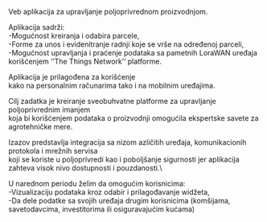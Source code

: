 Veb aplikacija za upravljanje poljoprivrednom proizvodnjom. 

Aplikacija sadrži: \
  -Mogućnost kreiranja i odabira parcele, \
  -Forme za unos i evidenitranje radnji koje se vrše na određenoj parceli,\
  -Mogućnost upravljanja i praćenje podataka sa pametnih LoraWAN uređaja korišćenjem ’’The Things Network’’ platforme.

Aplikacija je prilagođena za korišćenje\
kako na personalnim računarima tako i na mobilnim uređajima.

Cilj zadatka je kreiranje sveobuhvatne platforme za upravljanje poljoprivrednim imanjem\
koja bi korišćenjem podataka o proizvodnji omogućila ekspertske savete za agrotehničke mere.

Izazov predstavlja integracija sa nizom azličitih uređaja, komunikacionih protokola i mrežnih servisa \
koji se koriste u poljoprivredi kao i poboljšanje sigurnosti jer aplikacija zahteva visok nivo dostupnosti i pouzdanosti.\

U narednom periodu želim da omogućim korisnicima:\
  -Vizualizaciju podataka kroz odabir i prilagođavanje widžeta,\
  -Da dele podatke sa svojih uređaja drugim korisnicima (komšijama, savetodavcima, investitorima ili osiguravajućim kućama)
  
